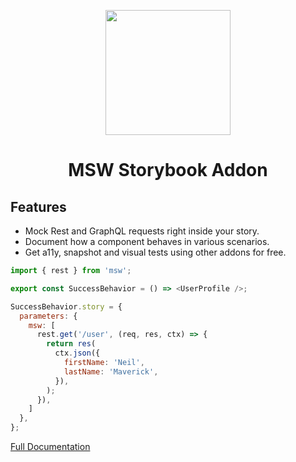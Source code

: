 <p align="center">
  <img src="https://msw-sb.netlify.app/logo.png" width="200">
</p>
<h1 align="center">MSW Storybook Addon</h1>

## Features

* Mock Rest and GraphQL requests right inside your story.
* Document how a component behaves in various scenarios.
* Get a11y, snapshot and visual tests using other addons for free.

```js
import { rest } from 'msw';

export const SuccessBehavior = () => <UserProfile />;

SuccessBehavior.story = {
  parameters: {
    msw: [
      rest.get('/user', (req, res, ctx) => {
        return res(
          ctx.json({
            firstName: 'Neil',
            lastName: 'Maverick',
          }),
        );
      }),
    ]
  },
};
```

[Full Documentation](https://msw-sb.netlify.app/)
